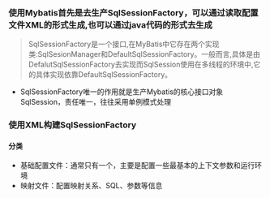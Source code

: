 ### 使用Mybatis首先是去生产SqlSessionFactory，可以通过读取配置文件XML的形式生成,也可以通过java代码的形式去生成
>SqlSessionFactory是一个接口,在MyBatis中它存在两个实现类:SqlSesionManager和DefaultSqlSessionFactory。一般而言,具体是由DefalutSqlSessionFactory去实现而SqlSession使用在多线程的环境中,它的具体实现依靠DefaultSqlSessionFactory。
- SqlSessionFactory唯一的作用就是生产Mybatis的核心接口对象SqlSession，责任唯一，往往采用单例模式处理
### 使用XML构建SqlSessionFactory
#### 分类
- 基础配置文件：通常只有一个，主要是配置一些最基本的上下文参数和运行环境
- 映射文件：配置映射关系、SQL、参数等信息
